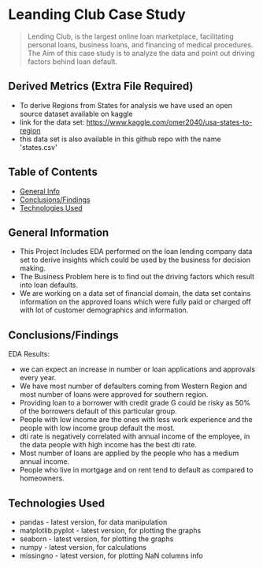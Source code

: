 # Leanding Club Case Study
> Lending Club, is the largest online loan marketplace, facilitating personal loans, business loans, and financing of medical procedures.
> The Aim of this case study is to analyze the data and point out driving factors behind loan default.

## Derived Metrics (Extra File Required)
- To derive Regions from States for analysis we have used an open source dataset available on kaggle
- link for the data set: https://www.kaggle.com/omer2040/usa-states-to-region
- this data set is also available in this github repo with the name 'states.csv'

## Table of Contents
* [General Info](#general-information)
* [Conclusions/Findings](#conclusions/findings)
* [Technologies Used](#technologies-used)

<!-- You can include any other section that is pertinent to your problem -->

## General Information
- This Project Includes EDA performed on the loan lending company data set to derive insights which could be used by the business for decision making.
- The Business Problem here is to find out the driving factors which result into loan defaults.
- We are working on a data set of financial domain, the data set contains information on the approved loans which were fully paid or charged off with lot of customer demographics and information.

<!-- You don't have to answer all the questions - just the ones relevant to your project. -->

## Conclusions/Findings
EDA Results:
- we can expect an increase in number or loan applications and approvals every year.
- We have most number of defaulters coming from Western Region and most number of loans were approved for southern region.
- Providing loan to a borrower with credit grade G could be risky as 50% of the borrowers default of this particular group.
- People with low income are the ones with less work experience and the people with low income group default the most.
- dti rate is negatively correlated with annual income of the employee, in the data people with high income has the best dti rate.
- Most number of loans are applied by the people who has a medium annual income.
- People who live in mortgage and on rent tend to default as compared to homeowners.

<!-- You don't have to answer all the questions - just the ones relevant to your project. -->


## Technologies Used
- pandas - latest version, for data manipulation
- matplotlib.pyplot - latest version, for plotting the graphs
- seaborn - latest version, for plotting the graphs
- numpy - latest version, for calculations
- missingno - latest version, for plotting NaN columns info

<!-- As the libraries versions keep on changing, it is recommended to mention the version of library used in this project -->



<!-- Optional -->
<!-- ## License -->
<!-- This project is open source and available under the [... License](). -->

<!-- You don't have to include all sections - just the one's relevant to your project -->
